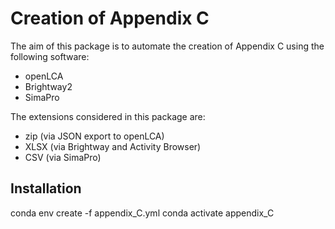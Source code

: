 # Creation of Appendix C

The aim of this package is to automate the creation of Appendix C using the following software: 
- openLCA 
- Brightway2
- SimaPro

The extensions considered in this package are:
- zip (via JSON export to openLCA)
- XLSX (via Brightway and Activity Browser)
- CSV (via SimaPro)

## Installation 
conda env create -f appendix_C.yml
conda activate appendix_C
